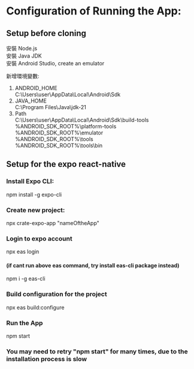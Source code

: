 # Configuration of Running the App:

## Setup before cloning

安裝 Node.js  
安裝 Java JDK  
安裝 Android Studio, create an emulator  

新增環境變數:

1. ANDROID_HOME  
   C:\Users\user\AppData\Local\Android\Sdk
2. JAVA_HOME  
   C:\Program Files\Java\jdk-21
3. Path  
   C:\Users\user\AppData\Local\Android\Sdk\build-tools  
   %ANDROID_SDK_ROOT%\platform-tools  
   %ANDROID_SDK_ROOT%\emulator  
   %ANDROID_SDK_ROOT%\tools  
   %ANDROID_SDK_ROOT%\tools\bin

## Setup for the expo react-native

  ### Install Expo CLI:
  
  npm install -g expo-cli

  ### Create new project:
  
  npx crate-expo-app "nameOftheApp"



  ### Login to expo account
  
  npx eas login

  #### (if cant run above eas command, try install eas-cli package instead)
  
  npm i -g eas-cli
  
  ### Build configuration for the project
  
  npx eas build:configure
  

  
  ### Run the App
  
  npm start
  
  ### You may need to retry "npm start" for many times, due to the installation process is slow